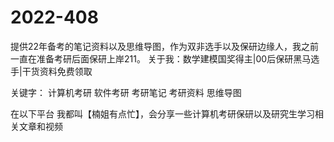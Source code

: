 # 2022-408

提供22年备考的笔记资料以及思维导图，作为双非选手以及保研边缘人，我之前一直在准备考研后面保研上岸211。
关于我：数学建模国奖得主|00后保研黑马选手|干货资料免费领取

关键字： 计算机考研 软件考研 考研笔记 考研资料 思维导图

在以下平台 我都叫【楠姐有点忙】，会分享一些计算机考研保研以及研究生学习相关文章和视频

[小红书账号]: https://www.xiaohongshu.com/user/profile/638857380000000024009589
[B站账号]: https://space.bilibili.com/435923308?spm_id_from=333.1007.0.0
[抖音账号]: https://www.douyin.com/user/self?modal_id=7183231012586016033
[CSDN账号]: https://blog.csdn.net/qq_46586095?type=blog